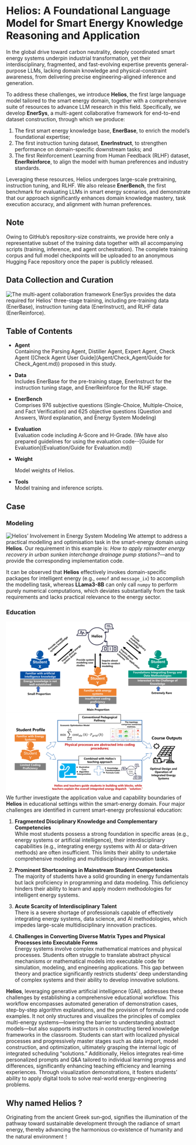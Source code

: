 # Helios: A Foundational Language Model for Smart Energy Knowledge Reasoning and Application
 In the global drive toward carbon neutrality, deeply coordinated smart energy systems underpin industrial transformation, yet their interdisciplinary, fragmented, and fast-evolving expertise prevents general-purpose LLMs, lacking domain knowledge and physical-constraint awareness, from delivering precise engineering-aligned inference and generation.

To address these challenges, we introduce **Helios**, the first large language model tailored to the smart energy domain, together with a comprehensive suite of resources to advance LLM research in this field. Specifically, we develop **EnerSys**, a multi-agent collaborative framework for end-to-end dataset construction, through which we produce:

1. The first smart energy knowledge base, **EnerBase**, to enrich the model’s foundational expertise;
2. The first instruction tuning dataset, **EnerInstruct**, to strengthen performance on domain-specific downstream tasks; and
3. The first Reinforcement Learning from Human Feedback (RLHF) dataset, **EnerReinforce**, to align the model with human preferences and industry standards.

Leveraging these resources, Helios undergoes large-scale pretraining, instruction tuning, and RLHF. We also release **EnerBench**, the first benchmark for evaluating LLMs in smart energy scenarios, and demonstrate that our approach significantly enhances domain knowledge mastery, task execution accuracy, and alignment with human preferences.
## Note
Owing to GitHub’s repository-size constraints, we provide here only a representative subset of the training data together with all accompanying scripts (training, inference, and agent orchestration). The complete training corpus and full model checkpoints will be uploaded to an anonymous Hugging Face repository once the paper is publicly released.
## Data Collection and Curation
![The multi-agent collaboration framework EnerSys provides the data required for Helios' three-stage training, including pre-training data (EnerBase), instruction tuning data (EnerInstruct), and RLHF data (EnerReinforce).](./images/Helios.png)
## Table of Contents
- **Agent**  
  Containing the Parsing Agent, Distiller Agent, Expert Agent, Check Agent ([Check Agent User Guide](Agent/Check_Agent/Guide for Check_Agent.md)) proposed in this study.
- **Data**  
  Includes EnerBase for the pre-training stage, EnerInstruct for the instruction tuning stage, and EnerReinforce for the RLHF stage.
- **EnerBench**  
  Comprises 976 subjective questions (Single-Choice, Multiple-Choice, and Fact Verification) and 625 objective questions (Question and Answers, Word explanation, and Energy System Modeling)

- **Evaluation**  
  Evaluation code including A-Score and H-Grade. (We have also prepared guidelines for using the evaluation code--[Guide for Evaluation](Evaluation/Guide for Evaluation.md))

- **Weight**

  Model weights of Helios.

- **Tools**  
  Model training and inference scripts.

## Case
### Modeling  
![Helios’ Involvement in Energy System Modeling](./images/Modeling.png)
We attempt to address a practical modelling and optimisation task in the smart-energy domain using **Helios**. Our requirement in this example is: *How to apply rainwater energy recovery in urban sunken interchange drainage pump stations?*—and to provide the corresponding implementation code.

It can be observed that **Helios** effectively invokes domain-specific packages for intelligent energy (e.g., `oemof` and `message_ix`) to accomplish the modelling task, whereas **LLama3-8B** can only call `numpy` to perform purely numerical computations, which deviates substantially from the task requirements and lacks practical relevance to the energy sector.
### Education
![Helios’ Involvement in Supporting Education.](./images/Teaching.png)
![Helios’ Involvement in Supporting Education.](./images/GAI.png)
We further investigate the application value and capability boundaries of **Helios** in educational settings within the smart-energy domain. Four major challenges are identified in current smart-energy professional education:

1. **Fragmented Disciplinary Knowledge and Complementary Competencies**  
   While most students possess a strong foundation in specific areas (e.g., energy systems or artificial intelligence), their interdisciplinary capabilities (e.g., integrating energy systems with AI or data-driven methods) are often insufficient. This limits their ability to undertake comprehensive modeling and multidisciplinary innovation tasks.

2. **Prominent Shortcomings in Mainstream Student Competencies**  
   The majority of students have a solid grounding in energy fundamentals but lack proficiency in programming and data modeling. This deficiency hinders their ability to learn and apply modern methodologies for intelligent energy systems.

3. **Acute Scarcity of Interdisciplinary Talent**  
   There is a severe shortage of professionals capable of effectively integrating energy systems, data science, and AI methodologies, which impedes large-scale multidisciplinary innovation practices.

4. **Challenges in Converting Diverse Matrix Types and Physical Processes into Executable Forms**  
   Energy systems involve complex mathematical matrices and physical processes. Students often struggle to translate abstract physical mechanisms or mathematical models into executable code for simulation, modeling, and engineering applications. This gap between theory and practice significantly restricts students’ deep understanding of complex systems and their ability to develop innovative solutions.

**Helios**, leveraging generative artificial intelligence (GAI), addresses these challenges by establishing a comprehensive educational workflow. This workflow encompasses automated generation of demonstration cases, step-by-step algorithm explanations, and the provision of formula and code examples. It not only structures and visualizes the principles of complex multi-energy systems—lowering the barrier to understanding abstract models—but also supports instructors in constructing tiered knowledge frameworks in the classroom. Students can start with localized physical processes and progressively master stages such as data import, model construction, and optimization, ultimately grasping the internal logic of integrated scheduling “solutions.” Additionally, Helios integrates real-time personalized prompts and Q&A tailored to individual learning progress and differences, significantly enhancing teaching efficiency and learning experiences. Through visualization demonstrations, it fosters students’ ability to apply digital tools to solve real-world energy-engineering problems.

## Why named Helios ?
Originating from the ancient Greek sun‑god, signifies the illumination of the pathway toward sustainable development through the radiance of smart energy, thereby advancing the harmonious co‑existence of humanity and the natural environment！


